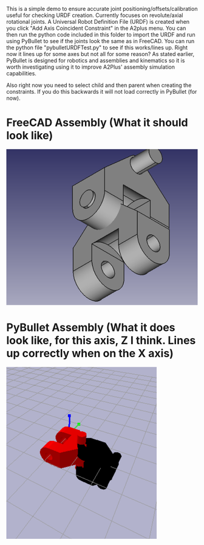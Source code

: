 This is a simple demo to ensure accurate joint positioning/offsets/calibration useful for checking URDF creation. Currently focuses on revolute/axial rotational joints. A Universal Robot Definition File (URDF) is created when you click "Add Axis Coincident Constraint" in the A2plus menu. You can then run the python code included in this folder to import the URDF and run using PyBullet to see if the joints look the same as in FreeCAD. You can run the python file "pybulletURDFTest.py" to see if this works/lines up. Right now it lines up for some axes but not all for some reason? As stated earlier, PyBullet is designed for robotics and assemblies and kinematics so it is worth investigating using it to improve A2Plus' assembly simulation capabilities.

Also right now you need to select child and then parent when creating the constraints. If you do this backwards it will not load correctly in PyBullet (for now).

# FreeCAD Assembly (What it should look like)
![FreeCAD Assembly (What it should look like)](FreeCAD_ArmLink.png)

# PyBullet Assembly (What it does look like, for this axis, Z I think. Lines up correctly when on the X axis)
![PyBullet Assembly (What it does look like, for this axis)](PyBullet_ArmLink.png)

